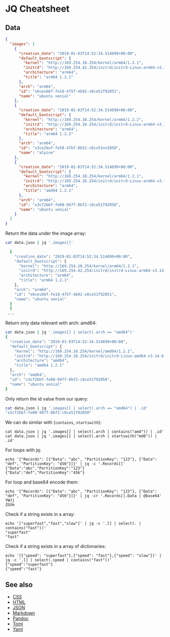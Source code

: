 # JQ Cheatsheet

## Data

```json
{
  "images": [
    {
      "creation_date": "2019-01-03T14:52:34.514699+00:00",
      "default_bootscript": {
        "kernel": "http://169.254.10.254/kernel/arm64/1.2.1",
        "initrd": "http://169.254.42.254/initrd/initrd-Linux-arm64-v3.14.6.gz",
        "architecture": "arm64",
        "title": "arm64 1.2.1"
      },
      "arch": "arm64",
      "id": "x6cevb6f-fe18-475f-4b92-x8ce51f92051",
      "name": "ubuntu xenial"
    },
    {
      "creation_date": "2019-01-03T14:52:34.514699+00:00",
      "default_bootscript": {
        "kernel": "http://169.254.10.254/kernel/arm64/1.2.2",
        "initrd": "http://169.254.10.254/initrd/initrd-Linux-arm64-v3.14.6.gz",
        "architecture": "arm64",
        "title": "arm64 1.2.2"
      },
      "arch": "arm64",
      "id": "x3ce2buf-fe58-47bf-8b52-c8cv51nn2050",
      "name": "alpine"
    },
    {
      "creation_date": "2019-01-03T14:52:34.514699+00:00",
      "default_bootscript": {
        "kernel": "http://169.254.10.254/kernel/arm64/1.2.1",
        "initrd": "http://169.254.10.254/initrd/initrd-Linux-arm64-v3.14.6.gz",
        "architecture": "arm64",
        "title": "amd64 1.2.1"
      },
      "arch": "arm64",
      "id": "x3cf2bbf-fe08-947f-8bf2-c8ce51f92050",
      "name": "ubuntu xenial"
    }
  ]
}
```

Return the data under the image array:

```bash
cat data.json | jq '.images[]'

  {
    "creation_date": "2019-01-03T14:52:34.514699+00:00",
    "default_bootscript": {
      "kernel": "http://169.254.10.254/kernel/arm64/1.2.1",
      "initrd": "http://169.254.42.254/initrd/initrd-Linux-arm64-v3.14.6.gz",
      "architecture": "arm64",
      "title": "arm64 1.2.1"
    },
    "arch": "arm64",
    "id": "x6cevb6f-fe18-475f-4b92-x8ce51f92051",
    "name": "ubuntu xenial"
  }
  {
 ...
```

Return only data relevant with arch: amd64:

```bash
cat data.json | jq '.images[] | select(.arch == "amd64")'
{
  "creation_date": "2019-01-03T14:52:34.514699+00:00",
  "default_bootscript": {
    "kernel": "http://169.254.10.254/kernel/amd64/1.2.1",
    "initrd": "http://169.254.10.254/initrd/initrd-Linux-amd64-v3.14.6.gz",
    "architecture": "amd64",
    "title": "amd64 1.2.1"
  },
  "arch": "amd64",
  "id": "x3cf2bbf-fe08-947f-8bf2-c8ce51f92050",
  "name": "ubuntu xenial"
}
```

Only return the id value from our query:

```bash
cat data.json | jq '.images[] | select(.arch == "amd64") | .id'
"x3cf2bbf-fe08-947f-8bf2-c8ce51f92050"
```

We can do similar with (`contains`, `startswith`):

```
cat data.json | jq '.images[] | select(.arch | contains("amd")) | .id'
cat data.json | jq '.images[] | select(.arch | startswith("md6")) | .id'
```

For loops with jq:

```
echo '{"Records": [{"Data": "abc", "PartitionKey": "123"}, {"Data": "def", "PartitionKey": "456"}]}' | jq -c '.Records[]'
{"Data":"abc","PartitionKey":"123"}
{"Data":"def","PartitionKey":"456"}
```

For loop and base64 encode them:

```
echo '{"Records": [{"Data": "abc", "PartitionKey": "123"}, {"Data": "def", "PartitionKey": "456"}]}' | jq -cr '.Records[].Data | @base64'
YWJj
ZGVm
```

Check if a string exists in a array:

```
echo '["superfast","fast","slow"]' | jq -c '.[] | select(. | contains("fast"))'
"superfast"
"fast"
```

Check if a string exists in a array of dictionaries:

```
echo '[{"speed": "superfast"},{"speed": "fast"},{"speed": "slow"}]' | jq -c '.[] | select(.speed | contains("fast"))'
{"speed":"superfast"}
{"speed":"fast"}
```

## See also

- [CSS](css.md)
- [HTML](html.md)
- [JSON](json.md)
- [Markdown](markdown.md)
- [Pandoc](pandoc.md)
- [Toml](toml.md)
- [Yaml](yaml.md)
